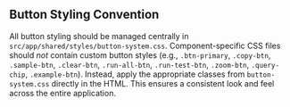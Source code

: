 ## Button Styling Convention

All button styling should be managed centrally in `src/app/shared/styles/button-system.css`. Component-specific CSS files should *not* contain custom button styles (e.g., `.btn-primary`, `.copy-btn`, `.sample-btn`, `.clear-btn`, `.run-all-btn`, `.run-test-btn`, `.zoom-btn`, `.query-chip`, `.example-btn`). Instead, apply the appropriate classes from `button-system.css` directly in the HTML. This ensures a consistent look and feel across the entire application.